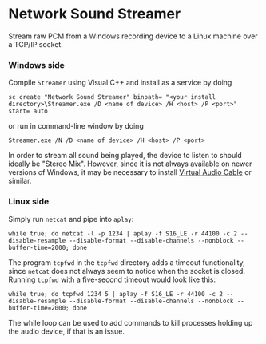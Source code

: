 Network Sound Streamer
======================

Stream raw PCM from a Windows recording device to a Linux machine over a TCP/IP socket.

### Windows side

Compile `Streamer` using Visual C++ and install as a service by doing
```
sc create "Network Sound Streamer" binpath= "<your install directory>\Streamer.exe /D <name of device> /H <host> /P <port>" start= auto
```
or run in command-line window by doing
```
Streamer.exe /N /D <name of device> /H <host> /P <port>
```

In order to stream all sound being played, the device to listen to should ideally be "Stereo Mix". However, since it is not always available on newer versions of Windows, it may be necessary to install [Virtual Audio Cable](http://software.muzychenko.net/eng/vac.htm) or similar.

### Linux side

Simply run `netcat` and pipe into `aplay`:
```
while true; do netcat -l -p 1234 | aplay -f S16_LE -r 44100 -c 2 --disable-resample --disable-format --disable-channels --nonblock --buffer-time=2000; done
```

The program `tcpfwd` in the `tcpfwd` directory adds a timeout functionality, since `netcat` does not always seem to notice when the socket is closed. Running `tcpfwd` with a five-second timeout would look like this:
```
while true; do tcpfwd 1234 5 | aplay -f S16_LE -r 44100 -c 2 --disable-resample --disable-format --disable-channels --nonblock --buffer-time=2000; done
```

The while loop can be used to add commands to kill processes holding up the audio device, if that is an issue.
